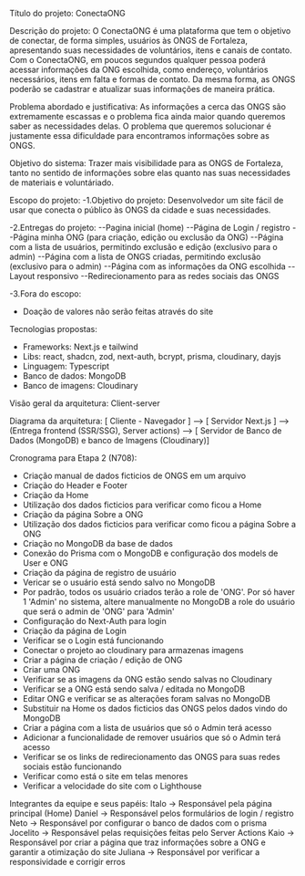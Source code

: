 Título do projeto: ConectaONG

Descrição do projeto: O ConectaONG é uma plataforma que tem o objetivo de conectar, de forma simples, usuários às ONGS de Fortaleza, apresentando suas necessidades de voluntários, itens e canais de contato. Com o ConectaONG, em poucos segundos qualquer pessoa poderá acessar informações da ONG escolhida, como endereço, voluntários necessários, itens em falta e formas de contato. Da mesma forma, as ONGS poderão se cadastrar e atualizar suas informações de maneira prática.

Problema abordado e justificativa: As informações a cerca das ONGS são extremamente escassas e o problema fica ainda maior quando queremos saber as necessidades delas. O problema que queremos solucionar é justamente essa dificuldade para encontramos informações sobre as ONGS.

Objetivo do sistema: Trazer mais visibilidade para as ONGS de Fortaleza, tanto no sentido de informações sobre elas quanto nas suas necessidades de materiais e voluntáriado.

Escopo do projeto:
-1.Objetivo do projeto: Desenvolvedor um site fácil de usar que conecta o público às ONGS da cidade e suas necessidades.

-2.Entregas do projeto:
--Pagina inicial (home)
--Página de Login / registro
--Página minha ONG (para criação, edição ou exclusão da ONG)
--Página com a lista de usuários, permitindo exclusão e edição (exclusivo para o admin)
--Página com a lista de ONGS criadas, permitindo exclusão (exclusivo para o admin)
--Página com as informações da ONG escolhida
--Layout responsivo
--Redirecionamento para as redes sociais das ONGS

-3.Fora do escopo:

- Doação de valores não serão feitas através do site

Tecnologias propostas:

- Frameworks: Next.js e tailwind
- Libs: react, shadcn, zod, next-auth, bcrypt, prisma, cloudinary, dayjs
- Linguagem: Typescript
- Banco de dados: MongoDB
- Banco de imagens: Cloudinary

Visão geral da arquitetura: Client-server

Diagrama da arquitetura: [ Cliente - Navegador ] --> [ Servidor Next.js ] --> (Entrega frontend (SSR/SSG), Server actions) --> [ Servidor de Banco de Dados (MongoDB) e banco de Imagens (Cloudinary)]

Cronograma para Etapa 2 (N708):

- Criação manual de dados ficticios de ONGS em um arquivo
- Criação do Header e Footer
- Criação da Home
- Utilização dos dados ficticios para verificar como ficou a Home
- Criação da página Sobre a ONG
- Utilização dos dados ficticios para verificar como ficou a página Sobre a ONG
- Criação no MongoDB da base de dados
- Conexão do Prisma com o MongoDB e configuração dos models de User e ONG
- Criação da página de registro de usuário
- Vericar se o usuário está sendo salvo no MongoDB
- Por padrão, todos os usuário criados terão a role de 'ONG'. Por só haver 1 'Admin' no sistema, altere manualmente no MongoDB a role do usuário que será o admin de 'ONG' para 'Admin'
- Configuração do Next-Auth para login
- Criação da página de Login
- Verificar se o Login está funcionando
- Conectar o projeto ao cloudinary para armazenas imagens
- Criar a página de criação / edição de ONG
- Criar uma ONG
- Verificar se as imagens da ONG estão sendo salvas no Cloudinary
- Verificar se a ONG está sendo salva / editada no MongoDB
- Editar ONG e verificar se as alterações foram salvas no MongoDB
- Substituir na Home os dados ficticios das ONGS pelos dados vindo do MongoDB
- Criar a página com a lista de usuários que só o Admin terá acesso
- Adicionar a funcionalidade de remover usuários que só o Admin terá acesso
- Verificar se os links de redirecionamento das ONGS para suas redes sociais estão funcionando
- Verificar como está o site em telas menores
- Verificar a velocidade do site com o Lighthouse

Integrantes da equipe e seus papéis:
Italo -> Responsável pela página principal (Home)
Daniel -> Responsável pelos formulários de login / registro
Neto -> Responsável por configurar o banco de dados com o prisma
Jocelito -> Responsável pelas requisições feitas pelo Server Actions
Kaio -> Responsável por criar a página que traz informações sobre a ONG e garantir a otimização do site
Juliana -> Responsável por verificar a responsividade e corrigir erros
